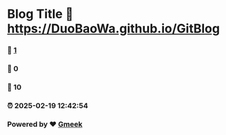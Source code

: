 # Blog Title :link: https://DuoBaoWa.github.io/GitBlog 
### :page_facing_up: [1](https://DuoBaoWa.github.io/GitBlog/tag.html) 
### :speech_balloon: 0 
### :hibiscus: 10 
### :alarm_clock: 2025-02-19 12:42:54 
### Powered by :heart: [Gmeek](https://github.com/Meekdai/Gmeek)
